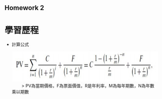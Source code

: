 ## Homework 2  

# 學習歷程  

* 計算公式　　

  <div align=center><img width="500" height="100" src="https://github.com/yanruchen36/Financial_Engineering/blob/master/HW2/ytm.PNG"/></div>　　
  > PV為當期價格，F為票面價值，R是年利率，M為每年期數，N為年數乘以期數

